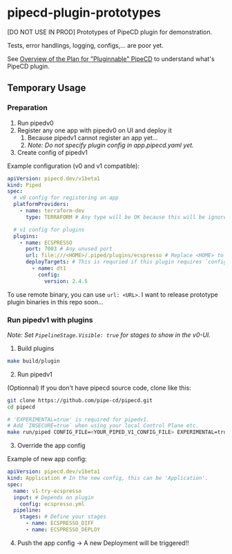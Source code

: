 # pipecd-plugin-prototypes
[DO NOT USE IN PROD] Prototypes of PipeCD plugin for demonstration.

Tests, error handlings, logging, configs,... are poor yet.

See [Overview of the Plan for "Pluginnable" PipeCD](https://pipecd.dev/blog/2024/11/28/overview-of-the-plan-for-pluginnable-pipecd/) to understand what's PipeCD plugin.

## Temporary Usage

### Preparation

1. Run pipedv0
2. Register any one app with pipedv0 on UI and deploy it
   1. Because pipedv1 cannot register an app yet...
   2. _Note: Do not specify plugin config in app.pipecd.yaml yet._
3. Create config of pipedv1

Example configuration (v0 and v1 compatible):
```yaml
apiVersion: pipecd.dev/v1beta1
kind: Piped
spec:
  # v0 config for registering an app
  platformProviders:
    - name: terraform-dev
      type: TERRAFORM # Any type will be OK because this will be ignored in v1.

  # v1 config for plugins
  plugins:
    - name: ECSPRESSO
      port: 7003 # Any unused port
      url: file:///<HOME>/.piped/plugins/ecspresso # Replace <HOME> to your home dir
      deployTargets: # This is requried if this plugin requires `config`.
        - name: dt1
          config:
            version: 2.4.5
```

To use remote binary, you can use `url: <URL>`.
I want to release prototype plugin binaries in this repo soon...

### Run pipedv1 with plugins

_Note: Set `PipelineStage.Visible: true` for stages to show in the v0-UI._

1. Build plugins
```sh
make build/plugin
```

2. Run pipedv1

(Optionnal) If you don't have pipecd source code, clone like this:
```sh
git clone https://github.com/pipe-cd/pipecd.git
cd pipecd
```

```sh
# 'EXPERIMENTAL=true' is required for pipedv1.
# Add `INSECURE=true` when using your local Control Plane etc.
make run/piped CONFIG_FILE=<YOUR_PIPED_V1_CONFIG_FILE> EXPERIMENTAL=true
```

3. Override the app config

Example of new app config:
```yaml
apiVersion: pipecd.dev/v1beta1
kind: Application # In the new config, this can be 'Application'.
spec:
  name: v1-try-ecspresso
  input: # Depends on plugin
    config: ecspresso.yml
  pipeline:
    stages: # Define your stages
      - name: ECSPRESSO_DIFF
      - name: ECSPRESSO_DEPLOY
```

4. Push the app config  -> A new Deployment will be triggered!!

